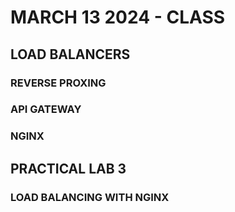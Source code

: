 # MARCH 13 2024 - CLASS

## LOAD BALANCERS

### REVERSE PROXING

### API GATEWAY

### NGINX

## PRACTICAL LAB 3

### LOAD BALANCING WITH NGINX